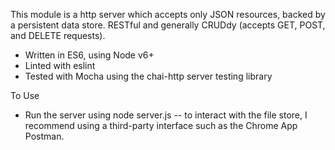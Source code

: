This module is a http server which accepts only JSON resources, backed by a
persistent data store. RESTful and generally CRUDdy (accepts GET, POST, and
DELETE requests).

* Written in ES6, using Node v6+
* Linted with eslint
* Tested with Mocha using the chai-http server testing library

To Use
* Run the server using node server.js -- to interact with the file store,
I recommend using a third-party interface such as the Chrome App Postman.